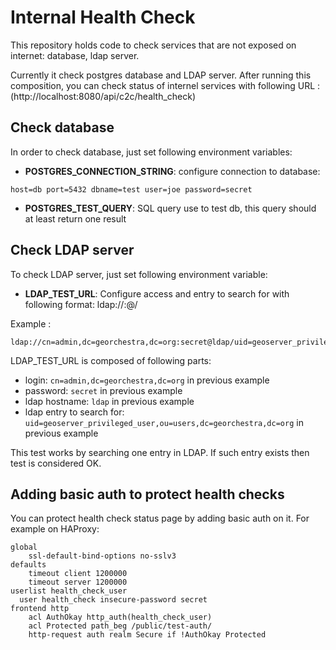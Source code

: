 Internal Health Check
=====================

This repository holds code to check services that are not exposed on internet:
database, ldap server.

Currently it check postgres database and LDAP server. After running this
composition, you can check status of internel services with following URL :
(http://localhost:8080/api/c2c/health_check)

## Check database

In order to check database, just set following environment variables:

* **POSTGRES_CONNECTION_STRING**: configure connection to database:
```
host=db port=5432 dbname=test user=joe password=secret
```
* **POSTGRES_TEST_QUERY**: SQL query use to test db, this query should at
  least return one result

## Check LDAP server

To check LDAP server, just set following environment variable:
* **LDAP_TEST_URL**: Configure access and entry to search for with following format:
  ldap://*<login>*:*<password>*@*<hostname>*/*<ldap entry>*

Example :
```
ldap://cn=admin,dc=georchestra,dc=org:secret@ldap/uid=geoserver_privileged_user,ou=users,dc=georchestra,dc=org
```

LDAP_TEST_URL is composed of following parts:
* login: `cn=admin,dc=georchestra,dc=org` in previous example
* password: `secret` in previous example
* ldap hostname: `ldap` in previous example
* ldap entry to search for:
  `uid=geoserver_privileged_user,ou=users,dc=georchestra,dc=org` in previous
  example

This test works by searching one entry in LDAP. If such entry exists then test is
considered OK.

## Adding basic auth to protect health checks

You can protect health check status page by adding basic auth on it. For example
on HAProxy:

```
global
    ssl-default-bind-options no-sslv3
defaults
    timeout client 1200000
    timeout server 1200000
userlist health_check_user
  user health_check insecure-password secret
frontend http
    acl AuthOkay http_auth(health_check_user)
    acl Protected path_beg /public/test-auth/
    http-request auth realm Secure if !AuthOkay Protected
```
